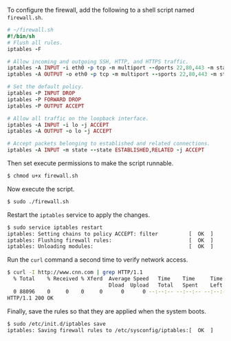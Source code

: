 To configure the firewall, add the following to a shell script named <code class="file-path">firewall.sh</code>.

```ruby
# ~/firewall.sh
#!/bin/sh
# Flush all rules.
iptables -F

# Allow incoming and outgoing SSH, HTTP, and HTTPS traffic.
iptables -A INPUT -i eth0 -p tcp -m multiport --dports 22,80,443 -m state --state NEW,ESTABLISHED -j ACCEPT
iptables -A OUTPUT -o eth0 -p tcp -m multiport --sports 22,80,443 -m state --state ESTABLISHED -j ACCEPT

# Set the default policy.
iptables -P INPUT DROP
iptables -P FORWARD DROP
iptables -P OUTPUT ACCEPT

# Allow all traffic on the loopback interface.
iptables -A INPUT -i lo -j ACCEPT
iptables -A OUTPUT -o lo -j ACCEPT

# Accept packets belonging to established and related connections.
iptables -A INPUT -m state --state ESTABLISHED,RELATED -j ACCEPT
```

Then set execute permissions to make the script runnable.

```bash
$ chmod u+x firewall.sh
```

Now execute the script.

```bash
$ sudo ./firewall.sh
```

Restart the `iptables` service to apply the changes.

```bash
$ sudo service iptables restart
iptables: Setting chains to policy ACCEPT: filter          [  OK  ]
iptables: Flushing firewall rules:                         [  OK  ]
iptables: Unloading modules:                               [  OK  ]
```

Run the `curl` command a second time to verify network access.

```bash
$ curl -I http://www.cnn.com | grep HTTP/1.1
  % Total    % Received % Xferd  Average Speed   Time    Time     Time  Current
                                 Dload  Upload   Total   Spent    Left  Speed
  0 88096    0     0    0     0      0      0 --:--:-- --:--:-- --:--:--     0
HTTP/1.1 200 OK
```

Finally, save the rules so that they are applied when the system boots.

```bash
$ sudo /etc/init.d/iptables save
iptables: Saving firewall rules to /etc/sysconfig/iptables:[  OK  ]
```
